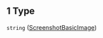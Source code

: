 ## 1 Type

`string` ([ScreenshotBasicImage](game-properties-screenshots-items-oneof-screenshotbasicimage.md))
